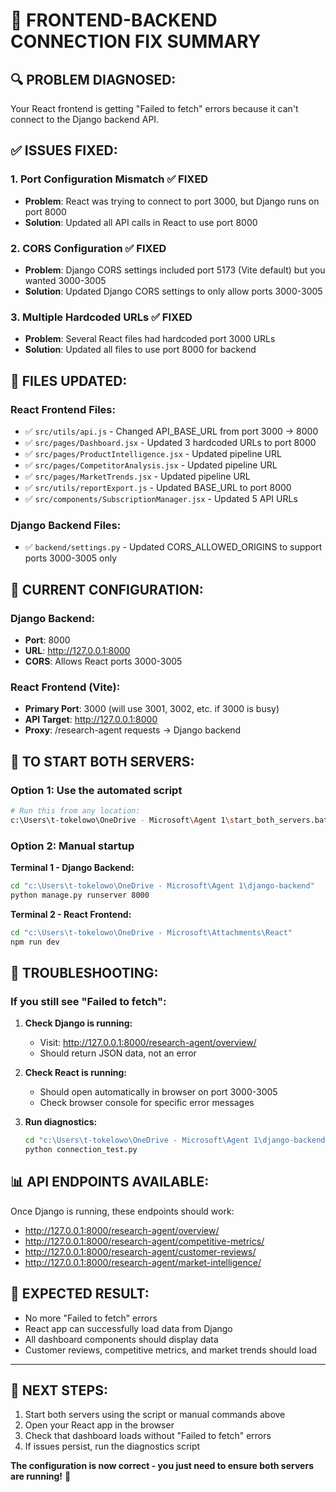 # 🚀 FRONTEND-BACKEND CONNECTION FIX SUMMARY

## 🔍 **PROBLEM DIAGNOSED:**
Your React frontend is getting "Failed to fetch" errors because it can't connect to the Django backend API.

## ✅ **ISSUES FIXED:**

### 1. **Port Configuration Mismatch** ✅ FIXED
- **Problem**: React was trying to connect to port 3000, but Django runs on port 8000
- **Solution**: Updated all API calls in React to use port 8000

### 2. **CORS Configuration** ✅ FIXED  
- **Problem**: Django CORS settings included port 5173 (Vite default) but you wanted 3000-3005
- **Solution**: Updated Django CORS settings to only allow ports 3000-3005

### 3. **Multiple Hardcoded URLs** ✅ FIXED
- **Problem**: Several React files had hardcoded port 3000 URLs
- **Solution**: Updated all files to use port 8000 for backend

## 📁 **FILES UPDATED:**

### React Frontend Files:
- ✅ `src/utils/api.js` - Changed API_BASE_URL from port 3000 → 8000
- ✅ `src/pages/Dashboard.jsx` - Updated 3 hardcoded URLs to port 8000
- ✅ `src/pages/ProductIntelligence.jsx` - Updated pipeline URL
- ✅ `src/pages/CompetitorAnalysis.jsx` - Updated pipeline URL  
- ✅ `src/pages/MarketTrends.jsx` - Updated pipeline URL
- ✅ `src/utils/reportExport.js` - Updated BASE_URL to port 8000
- ✅ `src/components/SubscriptionManager.jsx` - Updated 5 API URLs

### Django Backend Files:
- ✅ `backend/settings.py` - Updated CORS_ALLOWED_ORIGINS to support ports 3000-3005 only

## 🎯 **CURRENT CONFIGURATION:**

### Django Backend:
- **Port**: 8000
- **URL**: http://127.0.0.1:8000
- **CORS**: Allows React ports 3000-3005

### React Frontend (Vite):
- **Primary Port**: 3000 (will use 3001, 3002, etc. if 3000 is busy)
- **API Target**: http://127.0.0.1:8000 
- **Proxy**: /research-agent requests → Django backend

## 🚀 **TO START BOTH SERVERS:**

### Option 1: Use the automated script
```bash
# Run this from any location:
c:\Users\t-tokelowo\OneDrive - Microsoft\Agent 1\start_both_servers.bat
```

### Option 2: Manual startup

**Terminal 1 - Django Backend:**
```bash
cd "c:\Users\t-tokelowo\OneDrive - Microsoft\Agent 1\django-backend"
python manage.py runserver 8000
```

**Terminal 2 - React Frontend:**
```bash
cd "c:\Users\t-tokelowo\OneDrive - Microsoft\Attachments\React"
npm run dev
```

## 🔧 **TROUBLESHOOTING:**

### If you still see "Failed to fetch":

1. **Check Django is running:**
   - Visit: http://127.0.0.1:8000/research-agent/overview/
   - Should return JSON data, not an error

2. **Check React is running:**
   - Should open automatically in browser on port 3000-3005
   - Check browser console for specific error messages

3. **Run diagnostics:**
   ```bash
   cd "c:\Users\t-tokelowo\OneDrive - Microsoft\Agent 1\django-backend"
   python connection_test.py
   ```

## 📊 **API ENDPOINTS AVAILABLE:**
Once Django is running, these endpoints should work:
- http://127.0.0.1:8000/research-agent/overview/
- http://127.0.0.1:8000/research-agent/competitive-metrics/
- http://127.0.0.1:8000/research-agent/customer-reviews/
- http://127.0.0.1:8000/research-agent/market-intelligence/

## 🎉 **EXPECTED RESULT:**
- No more "Failed to fetch" errors
- React app can successfully load data from Django
- All dashboard components should display data
- Customer reviews, competitive metrics, and market trends should load

---

## 📝 **NEXT STEPS:**
1. Start both servers using the script or manual commands above
2. Open your React app in the browser
3. Check that dashboard loads without "Failed to fetch" errors
4. If issues persist, run the diagnostics script

**The configuration is now correct - you just need to ensure both servers are running!** 🚀
